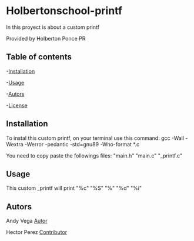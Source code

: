 # Holbertonschool-printf

In this proyect is about a custom printf

Provided by Holberton Ponce PR

## Table of contents

-[Installation](#installation)

-[Usage](#usage)

-[Autors](#autors)

-[License](#license)

## Installation

To instal this custom printf, on your terminal use this command: gcc -Wall -Wextra -Werror -pedantic -std=gnu89 -Wno-format *.c

You need to copy paste the followings files: "main.h" "main.c" "_printf.c" 

## Usage

This custom _printf will print "%c" "%S" "%" "%d" "%i"

## Autors

Andy Vega [Autor](https://github.com/andyavl)

Hector Perez [Contributor](https://github.com/HectorPR4546)


